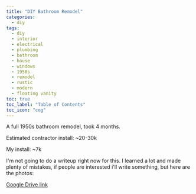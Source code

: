 ```yaml
---
title: "DIY Bathroom Remodel"
categories:
  - diy
tags:
  - diy
  - interior
  - electrical
  - plumbing
  - bathroom
  - house
  - windows
  - 1950s
  - remodel
  - rustic
  - modern
  - floating vanity
toc: true
toc_label: "Table of Contents"
toc_icon: "cog"
---
```


A full 1950s bathroom remodel, took 4 months.

Estimated contractor install: ~20-30k

My install: ~7k

I'm not going to do a writeup right now for this. I learned a lot and made plenty of mistakes, if people are interested i'll write something, but here are the photos:

<a href="https://drive.google.com/drive/folders/1xMBd-SasyuIVYPCGTFAfHjdP9JioTXKF?usp=sharing"> Google Drive link </a>

